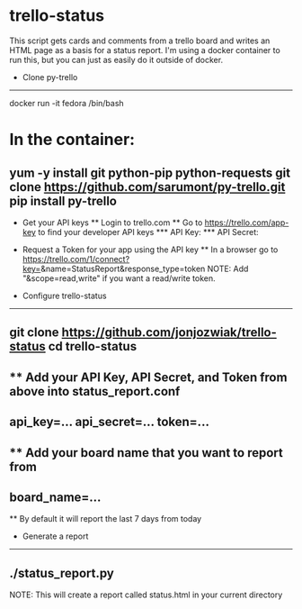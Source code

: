 # trello-status
This script gets cards and comments from a trello board and writes an HTML page as a basis for a status report.  I'm using a docker container to run this, but you can just as easily do it outside of docker.  

* Clone py-trello 
----
docker run -it fedora /bin/bash
# In the container:
yum -y install git python-pip python-requests 
git clone https://github.com/sarumont/py-trello.git
pip install py-trello
----

* Get your API keys 
** Login to trello.com
** Go to https://trello.com/app-key to find your developer API keys
*** API Key: <Save your key>
*** API Secret: <Save your secret>

* Request a Token for your app using the API key
** In a browser go to https://trello.com/1/connect?key=<insert key here>&name=StatusReport&response_type=token
NOTE: Add "&scope=read,write" if you want a read/write token. 

* Configure trello-status
----
git clone https://github.com/jonjozwiak/trello-status
cd trello-status
----
** Add your API Key, API Secret, and Token from above into status_report.conf
----
api_key=...
api_secret=...
token=...
----
** Add your board name that you want to report from 
----
board_name=...
----
** By default it will report the last 7 days from today 

* Generate a report
----
./status_report.py
----
NOTE: This will create a report called status.html in your current directory



